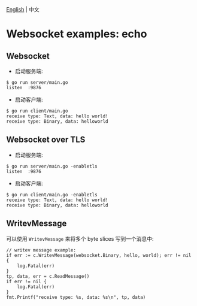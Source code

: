 [English](README.md) | 中文

# Websocket examples: echo

## Websocket

* 启动服务端:

```shell
$ go run server/main.go 
listen  :9876
```

* 启动客户端:

```shell
$ go run client/main.go
receive type: Text, data: hello world!
receive type: Binary, data: helloworld
```

## Websocket over TLS

* 启动服务端:

```shell
$ go run server/main.go -enabletls
listen  :9876
```

* 启动客户端:

```shell
$ go run client/main.go -enabletls
receive type: Text, data: hello world!
receive type: Binary, data: helloworld
```

## WritevMessage

可以使用 `WritevMessage` 来将多个 byte slices 写到一个消息中:

```golang
// writev message example:
if err := c.WritevMessage(websocket.Binary, hello, world); err != nil {
	log.Fatal(err)
}
tp, data, err = c.ReadMessage()
if err != nil {
	log.Fatal(err)
}
fmt.Printf("receive type: %s, data: %s\n", tp, data)
```
